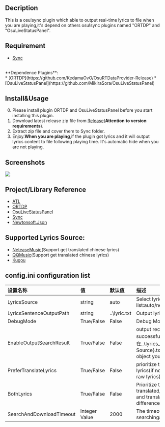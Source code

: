 Decription
---
This is a osu!sync plugin which able to output real-time lyrics to file when you are playing,it's depend on others osu!sync plugins named "ORTDP" and "OsuLiveStatusPanel".

Requirement 
---
* [Sync](https://github.com/OsuSync/Sync)
<br>
**Dependence Plugins**:
<br>
* [ORTDP](https://github.com/KedamaOvO/OsuRTDataProvider-Release)
* [OsuLiveStatusPanel](https://github.com/MikiraSora/OsuLiveStatusPanel)

Install&Usage
---
0. Please install plugin ORTDP and OsuLiveStatusPanel before you start installing this plugin. 
1. Download latest release zip file from [Release](https://github.com/OsuSync/LyricDisplayerPlugin/releases)(**Attention to version requirements**).
2. Extract zip file and cover them to Sync folder.
3. Enjoy.**When you are playing**,if the plugin got lyrics and it will output lyrics content to file following playing time. It's automatic hide when you are not playing.

Screenshots
---
![](https://puu.sh/zksKs/e88b63560f.png)

Project/Library Reference
---
* [ATL](https://github.com/Zeugma440/atldotnet)
* [ORTDP](https://github.com/KedamaOvO/OsuRTDataProvider-Release)
* [OsuLiveStatusPanel](https://github.com/MikiraSora/OsuLiveStatusPanel)
* [Sync](https://github.com/OsuSync/Sync)
* [Newtonsoft.Json](https://github.com/JamesNK/Newtonsoft.Json)

Supported Lyrics Source:
---
* [NeteaseMusic](http://music.163.com/)(Support get translated chinese lyrics)
* [QQMusic](https://y.qq.com/)(Support get translated chinese lyrics)
* [Kugou](http://www.kugou.com/)

config.ini configuration list
<br>
---
| 设置名称     | 值|默认值| 描述|
|:---------|:---------|:---------|:-------|
|LyricsSource|string|auto|Select lyrics source(selectable list:auto/netease/qqmusic/kugou)|
|LyricsSentenceOutputPath|string|..\lyric.txt|Output lyrics file path|
|DebugMode|True/False|False|Debug Mode|
|EnableOutputSearchResult|True/False|False|output records which get lyrics successfully(输出在..\lyrics_cache\\{Lyrics Source}.txt,Each line is json object you can parse it directly)|
|PreferTranslateLyrics|True/False|False|prioritize to select translated lyrics(if not found and try to get raw lyrics)|
|BothLyrics|True/False|False|Prioritize to select both translated/raw lyrics(Raw lyrics and translated lyrics are difference line)|
|SearchAndDownloadTimeout|Integer Value|2000|The timeout value(ms) of searching&downloading lyrics|
